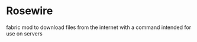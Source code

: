 # Rosewire

fabric mod to download files from the internet with a command
intended for use on servers

